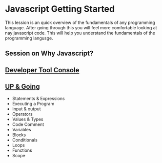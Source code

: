 
# Javascript Getting Started

This lession is an quick overview of the fundamentals of any programming language. After going through this you will feel more comfortable looking at nay javascript code. This will help you understand the fundamentals of the programming langusge.

## Session on Why Javascript?

## [Developer Tool Console](http://blog.teamtreehouse.com/mastering-developer-tools-console)

## [UP & Going](https://github.com/getify/You-Dont-Know-JS/blob/master/up%20%26%20going/ch1.md)

  * Statements & Expressions
  * Executing a Program
  * Input & output
  * Operators
  * Values & Types
  * Code Comment
  * Variables
  * Blocks
  * Conditionals
  * Loops
  * Functions
  * Scope